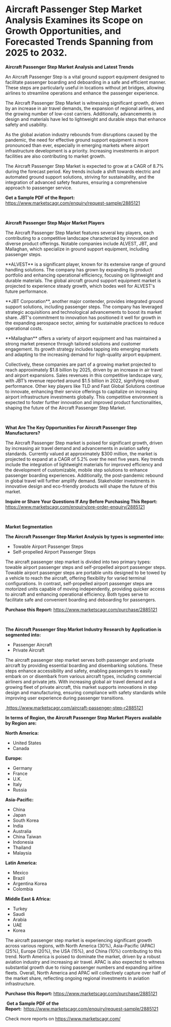 <p><h1>Aircraft Passenger Step Market Analysis Examines its Scope on Growth Opportunities, and Forecasted Trends Spanning from 2025 to 2032.</h1></p><p><strong>Aircraft Passenger Step Market Analysis and Latest Trends</strong></p>
<p><p>An Aircraft Passenger Step is a vital ground support equipment designed to facilitate passenger boarding and deboarding in a safe and efficient manner. These steps are particularly useful in locations without jet bridges, allowing airlines to streamline operations and enhance the passenger experience. </p><p>The Aircraft Passenger Step Market is witnessing significant growth, driven by an increase in air travel demands, the expansion of regional airlines, and the growing number of low-cost carriers. Additionally, advancements in design and materials have led to lightweight and durable steps that enhance safety and usability. </p><p>As the global aviation industry rebounds from disruptions caused by the pandemic, the need for effective ground support equipment is more pronounced than ever, especially in emerging markets where airport infrastructure development is a priority. Increasing investments in airport facilities are also contributing to market growth. </p><p>The Aircraft Passenger Step Market is expected to grow at a CAGR of 8.7% during the forecast period. Key trends include a shift towards electric and automated ground support solutions, striving for sustainability, and the integration of advanced safety features, ensuring a comprehensive approach to passenger service.</p></p>
<p><strong>Get a Sample PDF of the Report:&nbsp;</strong> <a href="https://www.marketscagr.com/enquiry/request-sample/2885121?utm_campaign=3095&utm_medium=2&utm_source=Github&utm_content=ia&utm_term=13032025&utm_id=aircraft-passenger-step">https://www.marketscagr.com/enquiry/request-sample/2885121</a></p>
<p>&nbsp;</p>
<p><strong>Aircraft Passenger Step Major Market Players</strong></p>
<p><p>The Aircraft Passenger Step Market features several key players, each contributing to a competitive landscape characterized by innovation and diverse product offerings. Notable companies include ALVEST, JBT, and Mallaghan, which specialize in ground support equipment, including passenger steps.</p><p>**ALVEST** is a significant player, known for its extensive range of ground handling solutions. The company has grown by expanding its product portfolio and enhancing operational efficiency, focusing on lightweight and durable materials. The global aircraft ground support equipment market is projected to experience steady growth, which bodes well for ALVEST's future performance.</p><p>**JBT Corporation**, another major contender, provides integrated ground support solutions, including passenger steps. The company has leveraged strategic acquisitions and technological advancements to boost its market share. JBT's commitment to innovation has positioned it well for growth in the expanding aerospace sector, aiming for sustainable practices to reduce operational costs.</p><p>**Mallaghan** offers a variety of airport equipment and has maintained a strong market presence through tailored solutions and customer engagement. Its growth strategy includes tapping into emerging markets and adapting to the increasing demand for high-quality airport equipment.</p><p>Collectively, these companies are part of a growing market projected to reach approximately $1.8 billion by 2025, driven by an increase in air travel and airport expansions. Sales revenues in this competitive landscape vary, with JBT’s revenue reported around $1.5 billion in 2022, signifying robust performance. Other key players like TLD and Fast Global Solutions continue to innovate, enhancing their service offerings to capitalize on increasing airport infrastructure investments globally. This competitive environment is expected to foster further innovation and improved product functionalities, shaping the future of the Aircraft Passenger Step Market.</p></p>
<p>&nbsp;</p>
<p><strong>What Are The Key Opportunities For Aircraft Passenger Step Manufacturers?</strong></p>
<p><p>The Aircraft Passenger Step market is poised for significant growth, driven by increasing air travel demand and advancements in aviation safety standards. Currently valued at approximately $300 million, the market is projected to expand at a CAGR of 5.2% over the next five years. Key trends include the integration of lightweight materials for improved efficiency and the development of customizable, mobile step solutions to enhance passenger boarding experiences. Additionally, the post-pandemic rebound in global travel will further amplify demand. Stakeholder investments in innovative design and eco-friendly products will shape the future of this market.</p></p>
<p><strong>Inquire or Share Your Questions If Any Before Purchasing This Report:</strong> <a href="https://www.marketscagr.com/enquiry/pre-order-enquiry/2885121?utm_campaign=3095&utm_medium=2&utm_source=Github&utm_content=ia&utm_term=13032025&utm_id=aircraft-passenger-step">https://www.marketscagr.com/enquiry/pre-order-enquiry/2885121</a></p>
<p>&nbsp;</p>
<p><strong>Market Segmentation</strong></p>
<p><strong>The Aircraft Passenger Step Market Analysis by types is segmented into:</strong></p>
<p><ul><li>Towable Airport Passenger Steps</li><li>Self-propelled Airport Passenger Steps</li></ul></p>
<p><p>The aircraft passenger step market is divided into two primary types: towable airport passenger steps and self-propelled airport passenger steps. Towable airport passenger steps are portable units designed to be towed by a vehicle to reach the aircraft, offering flexibility for varied terminal configurations. In contrast, self-propelled airport passenger steps are motorized units capable of moving independently, providing quicker access to aircraft and enhancing operational efficiency. Both types serve to facilitate safe and convenient boarding and deboarding for passengers.</p></p>
<p><strong>Purchase this Report:&nbsp;</strong><a href="https://www.marketscagr.com/purchase/2885121?utm_campaign=3095&utm_medium=2&utm_source=Github&utm_content=ia&utm_term=13032025&utm_id=aircraft-passenger-step">https://www.marketscagr.com/purchase/2885121</a></p>
<p>&nbsp;</p>
<p><strong>The Aircraft Passenger Step Market Industry Research by Application is segmented into:</strong></p>
<p><ul><li>Passenger Aircraft</li><li>Private Aircraft</li></ul></p>
<p><p>The aircraft passenger step market serves both passenger and private aircraft by providing essential boarding and disembarking solutions. These steps enhance accessibility and safety, enabling passengers to easily embark on or disembark from various aircraft types, including commercial airliners and private jets. With increasing global air travel demand and a growing fleet of private aircraft, this market supports innovations in step design and manufacturing, ensuring compliance with safety standards while improving user experience during passenger transitions.</p></p>
<p><a href="https://www.marketscagr.com/aircraft-passenger-step-r2885121?utm_campaign=3095&utm_medium=2&utm_source=Github&utm_content=ia&utm_term=13032025&utm_id=aircraft-passenger-step">&nbsp;https://www.marketscagr.com/aircraft-passenger-step-r2885121</a></p>
<p><strong>In terms of Region, the Aircraft Passenger Step Market Players available by Region are:</strong></p>
<p>
    <p> <strong> North America: </strong>
        <ul>
            <li>United States</li>
            <li>Canada</li>
        </ul>
        </p> 
    <p> <strong> Europe: </strong>
        <ul>
            <li>Germany</li>
            <li>France</li>
            <li>U.K.</li>
            <li>Italy</li>
            <li>Russia</li>
        </ul>
        </p> 
    <p> <strong> Asia-Pacific: </strong>
        <ul>
            <li>China</li>
            <li>Japan</li>
            <li>South Korea</li>
            <li>India</li>
            <li>Australia</li>
            <li>China Taiwan</li>
            <li>Indonesia</li>
            <li>Thailand</li>
            <li>Malaysia</li>
        </ul>
        </p> 
    <p> <strong> Latin America: </strong>
        <ul>
            <li>Mexico</li>
            <li>Brazil</li>
            <li>Argentina Korea</li>
            <li>Colombia</li>
        </ul>
        </p> 
    <p> <strong> Middle East & Africa: </strong>
        <ul>
            <li>Turkey</li>
            <li>Saudi</li>
            <li>Arabia</li>
            <li>UAE</li>
            <li>Korea</li>
        </ul>
    </p>
    </p>
<p><p>The aircraft passenger step market is experiencing significant growth across various regions, with North America (30%), Asia-Pacific (APAC) (25%), Europe (20%), the USA (15%), and China (10%) contributing to this trend. North America is poised to dominate the market, driven by a robust aviation industry and increasing air travel. APAC is also expected to witness substantial growth due to rising passenger numbers and expanding airline fleets. Overall, North America and APAC will collectively capture over half of the market share, reflecting ongoing regional investments in aviation infrastructure.</p></p>
<p><strong>Purchase this Report: </strong><a href="https://www.marketscagr.com/purchase/2885121?utm_campaign=3095&utm_medium=2&utm_source=Github&utm_content=ia&utm_term=13032025&utm_id=aircraft-passenger-step">https://www.marketscagr.com/purchase/2885121</a></p>
<p>&nbsp;<strong>Get a Sample PDF of the Report:&nbsp;&nbsp;</strong><a href="https://www.marketscagr.com/enquiry/request-sample/2885121?utm_campaign=3095&utm_medium=2&utm_source=Github&utm_content=ia&utm_term=13032025&utm_id=aircraft-passenger-step">https://www.marketscagr.com/enquiry/request-sample/2885121</a></p>
<p><strong></strong></p>
<p>Check more reports on <a href="https://www.marketscagr.com/?utm_campaign=3095&utm_medium=2&utm_source=Github&utm_content=ia&utm_term=13032025&utm_id=aircraft-passenger-step">https://www.marketscagr.com/</a></p>